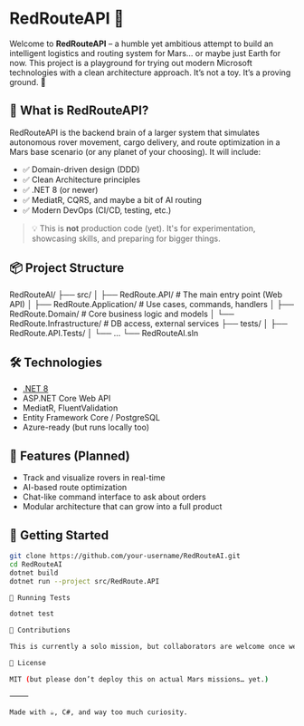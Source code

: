 # RedRouteAPI 🚀

Welcome to **RedRouteAPI** – a humble yet ambitious attempt to build an intelligent logistics and routing system for Mars… or maybe just Earth for now. This project is a playground for trying out modern Microsoft technologies with a clean architecture approach. It’s not a toy. It’s a proving ground. 🔬

## 🧠 What is RedRouteAPI?

RedRouteAPI is the backend brain of a larger system that simulates autonomous rover movement, cargo delivery, and route optimization in a Mars base scenario (or any planet of your choosing). It will include:

- ✅ Domain-driven design (DDD)
- ✅ Clean Architecture principles
- ✅ .NET 8 (or newer)
- ✅ MediatR, CQRS, and maybe a bit of AI routing
- ✅ Modern DevOps (CI/CD, testing, etc.)

> 💡 This is **not** production code (yet). It's for experimentation, showcasing skills, and preparing for bigger things.

## 📦 Project Structure

RedRouteAI/
├── src/
│   ├── RedRoute.API/            # The main entry point (Web API)
│   ├── RedRoute.Application/    # Use cases, commands, handlers
│   ├── RedRoute.Domain/         # Core business logic and models
│   └── RedRoute.Infrastructure/ # DB access, external services
├── tests/
│   ├── RedRoute.API.Tests/
│   └── …
└── RedRouteAI.sln

## 🛠️ Technologies

- [.NET 8](https://dotnet.microsoft.com/)
- ASP.NET Core Web API
- MediatR, FluentValidation
- Entity Framework Core / PostgreSQL
- Azure-ready (but runs locally too)

## 🤖 Features (Planned)

- Track and visualize rovers in real-time
- AI-based route optimization
- Chat-like command interface to ask about orders
- Modular architecture that can grow into a full product

## 🚀 Getting Started

```bash
git clone https://github.com/your-username/RedRouteAI.git
cd RedRouteAI
dotnet build
dotnet run --project src/RedRoute.API

🧪 Running Tests

dotnet test

🙌 Contributions

This is currently a solo mission, but collaborators are welcome once we pass the first orbit. PRs must respect the architecture boundaries and include tests!

📄 License

MIT (but please don’t deploy this on actual Mars missions… yet.)

⸻

Made with ☕, C#, and way too much curiosity.

